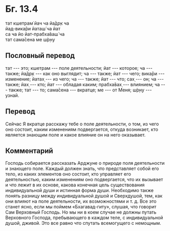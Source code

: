 # Бг. 13.4
тат кшетрам̇ йач ча йа̄др̣к ча<br/>
йад-вика̄ри йаташ́ ча йат<br/>
са ча йо йат-прабха̄ваш́ ча<br/>
тат сама̄сена ме ш́р̣н̣у
## Пословный перевод

тат --- это; кшетрам --- поле деятельности; йат --- которое; ча ---
также; йа̄др̣к --- как оно выглядит; ча --- также; йат --- чего; вика̄ри
--- изменение; йатах̣ --- из чего; ча --- также; йат --- что; сах̣ --- он;
ча --- также; йах̣ --- кто; йат --- обладая каким; прабха̄вах̣ ---
влиянием; ча --- также; тат --- то; сама̄сена --- вкратце; ме --- от
Меня; ш́р̣н̣у --- узнай.

## Перевод

Сейчас Я вкратце расскажу тебе о поле деятельности, о том, из чего оно
состоит, каким изменениям подвергается, откуда возникает, кто является
знающим поле и какое влияние он на него оказывает.

## Комментарий

Господь собирается рассказать Арджуне о природе поля деятельности и
знающего поле. Каждый должен знать, что представляет собой его тело, из
каких элементов оно состоит, кто управляет его деятельностью, каким
изменениям оно подвергается, что их вызывает и что лежит в их основе,
какова конечная цель существования индивидуальной души и истинная форма
души. Необходимо также понять разницу между индивидуальной душой и
Сверхдушой, тем, как они влияют на поле деятельности, их возможностями и
т. д. Все это станет ясно, если мы поймем «Бхагавад-гиту», слушая, что
говорит Сам Верховный Господь. Но мы ни в коем случае не должны путать
Верховного Господа, пребывающего в каждом теле, с индивидуальной душой,
дживой. Это все равно что спутать всемогущего с немощным.
